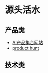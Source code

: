 # 源头活水
## 产品类
- [AI产品集合网站](https://supertools.therundown.ai)
- [product hunt](https://www.producthunt.com/products/thinkany)
## 技术类